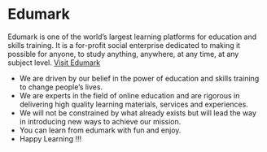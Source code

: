 # Edumark

Edumark is one of the world’s largest learning platforms for education and skills training. It is a for-profit social enterprise dedicated to making it possible for anyone, to study anything, anywhere, at any time, at any subject level. [Visit Edumark](https://edumark-1f8c9.web.app/) 

* We are driven by our belief in the power of education and skills training to change people’s lives.
* We are experts in the field of online education and are rigorous in delivering high quality learning materials, services and experiences.
* We will not be constrained by what already exists but will lead the way in introducing new ways to achieve our mission.
* You can learn from edumark with fun and enjoy. 
* Happy Learning !!!